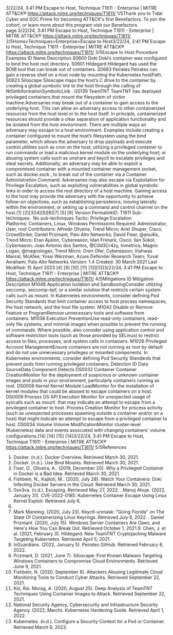 3/22/24, 3:41 PM Escape to Host, Technique T1611 - Enterprise | MITRE ATT&CK®
https://attack.mitre.org/techniques/T1611/ 1/5Thank you to Tidal Cyber and SOC Prime for becoming ATT&CK's ﬁrst Benefactors. To join the cohort, or learn more about this program visit our
Benefactors page.3/22/24, 3:41 PM Escape to Host, Technique T1611 - Enterprise | MITRE ATT&CK®
https://attack.mitre.org/techniques/T1611/ 2/5Home>Techniques>Enterprise>Escape to Host3/22/24, 3:41 PM Escape to Host, Technique T1611 - Enterprise | MITRE ATT&CK®
https://attack.mitre.org/techniques/T1611/ 3/5Escape to Host
Procedure Examples
ID Name Description
S0600 Doki Doki’s container was conﬁgured to bind the host root directory.
S0601 Hildegard Hildegard has used the BOtB tool that can break out of containers. 
S0683 Peirates Peirates can gain a reverse shell on a host node by mounting the Kubernetes hostPath.
S0623 Siloscape Siloscape maps the host’s C drive to the container by creating a global symbolic link to the host through the
calling of NtSetInformationSymbolicLink .
G0139 TeamTNT TeamTNT has deployed privileged containers that mount the ﬁlesystem of victim machine.Adversaries may break out of a container to gain access to the underlying host. This can allow an adversary access to other containerized
resources from the host level or to the host itself. In principle, containerized resources should provide a clear separation of application
functionality and be isolated from the host environment.
There are multiple ways an adversary may escape to a host environment. Examples include creating a container conﬁgured to mount the
host’s ﬁlesystem using the bind parameter, which allows the adversary to drop payloads and execute control utilities such as cron on the
host; utilizing a privileged container to run commands or load a malicious kernel module on the underlying host; or abusing system calls
such as unshare and keyctl to escalate privileges and steal secrets.
Additionally, an adversary may be able to exploit a compromised container with a mounted container management socket, such as
docker.sock , to break out of the container via a Container Administration Command. Adversaries may also escape via Exploitation for
Privilege Escalation, such as exploiting vulnerabilities in global symbolic links in order to access the root directory of a host machine.
Gaining access to the host may provide the adversary with the opportunity to achieve follow-on objectives, such as establishing persistence,
moving laterally within the environment, or setting up a command and control channel on the host.[1]
[2][3][4][5][6][7]
[5]
[8]
Version PermalinkID: T1611
Sub-techniques:  No sub-techniques
 
Tactic: Privilege Escalation
 
Platforms: Containers, Linux, Windows
 
Permissions Required: Administrator, User, root
Contributors: Alfredo Oliveira, Trend Micro; Ariel Shuper, Cisco; CrowdStrike; Daniel Prizmant, Palo Alto Networks; David Fiser, @anu4is,
Trend Micro; Eran Ayalon, Cybereason; Idan Frimark, Cisco; Ilan Sokol, Cybereason; Joas Antonio dos Santos, @C0d3Cr4zy, Inmetrics;
Magno Logan, @magnologan, Trend Micro; Oren Ofer, Cybereason; Vishwas Manral, McAfee; Yossi Weizman, Azure Defender Research
Team; Yuval Avrahami, Palo Alto Networks
Version: 1.4
Created: 30 March 2021
Last Modiﬁed: 15 April 2023
[4]
[9]
[10]
[11]
[12][13]3/22/24, 3:41 PM Escape to Host, Technique T1611 - Enterprise | MITRE ATT&CK®
https://attack.mitre.org/techniques/T1611/ 4/5Mitigations
ID Mitigation Description
M1048 Application Isolation
and SandboxingConsider utilizing seccomp, seccomp-bpf, or a similar solution that restricts certain system calls such
as mount. In Kubernetes environments, consider deﬁning Pod Security Standards that limit container
access to host process namespaces, the host network, and the host ﬁle system.
M1042 Disable or Remove
Feature or ProgramRemove unnecessary tools and software from containers.
M1038 Execution
PreventionUse read-only containers, read-only ﬁle systems, and minimal images when possible to prevent the
running of commands. Where possible, also consider using application control and software
restriction tools (such as those provided by SELinux) to restrict access to ﬁles, processes, and system
calls in containers.
M1026 Privileged Account
ManagementEnsure containers are not running as root by default and do not use unnecessary privileges or
mounted components. In Kubernetes environments, consider deﬁning Pod Security Standards that
prevent pods from running privileged containers.
Detection
ID Data SourceData Component Detects
DS0032 Container Container
CreationMonitor for the deployment of suspicious or unknown container images and pods in your
environment, particularly containers running as root.
DS0008 Kernel Kernel Module
LoadMonitor for the installation of kernel modules that could be abused to escape containers on
a host.
DS0009 Process OS API Execution Monitor for unexpected usage of syscalls such as mount  that may indicate an attempt to
escape from a privileged container to host.
Process Creation Monitor for process activity (such as unexpected processes spawning outside a container
and/or on a host) that might indicate an attempt to escape from a privileged container to
host.
DS0034 Volume Volume
ModiﬁcationMonitor cluster-level (Kubernetes) data and events associated with changing containers'
volume conﬁgurations.[14]
[14]
[15]
[14]3/22/24, 3:41 PM Escape to Host, Technique T1611 - Enterprise | MITRE ATT&CK®
https://attack.mitre.org/techniques/T1611/ 5/5References
1. Docker. (n.d.). Docker Overview. Retrieved March 30, 2021.
2. Docker. (n.d.). Use Bind Mounts. Retrieved March 30, 2021.
3. Fiser, D., Oliveira, A.. (2019, December 20). Why a Privileged
Container in Docker is a Bad Idea. Retrieved March 30, 2021.
4. Fishbein, N., Kajiloti, M.. (2020, July 28). Watch Your
Containers: Doki Infecting Docker Servers in the Cloud.
Retrieved March 30, 2021.
5. 0xn3va. (n.d.). Escaping. Retrieved May 27, 2022.
 . Manoj Ahuje. (2022, January 31). CVE-2022-0185: Kubernetes
Container Escape Using Linux Kernel Exploit. Retrieved July 6,
2022.
7. Mark Manning. (2020, July 23). Keyctl-unmask: "Going
Florida" on The State Of Containerizing Linux Keyrings.
Retrieved July 6, 2022.
 . Daniel Prizmant. (2020, July 15). Windows Server Containers
Are Open, and Here's How You Can Break Out. Retrieved
October 1, 2021.9. Chen, J. et al. (2021, February 3). Hildegard: New TeamTNT
Cryptojacking Malware Targeting Kubernetes. Retrieved April
5, 2021.
10. InGuardians. (2022, January 5). Peirates GitHub. Retrieved
February 8, 2022.
11. Prizmant, D. (2021, June 7). Siloscape: First Known Malware
Targeting Windows Containers to Compromise Cloud
Environments. Retrieved June 9, 2021.
12. Fishbein, N. (2020, September 8). Attackers Abusing
Legitimate Cloud Monitoring Tools to Conduct Cyber Attacks.
Retrieved September 22, 2021.
13. Kol, Roi. Morag, A. (2020, August 25). Deep Analysis of
TeamTNT Techniques Using Container Images to Attack.
Retrieved September 22, 2021.
14. National Security Agency, Cybersecurity and Infrastructure
Security Agency. (2022, March). Kubernetes Hardening Guide.
Retrieved April 1, 2022.
15. Kubernetes. (n.d.). Conﬁgure a Security Context for a Pod or
Container. Retrieved March 8, 2023.